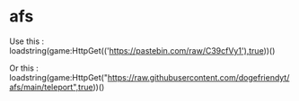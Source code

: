 # afs

Use this : loadstring(game:HttpGet(('https://pastebin.com/raw/C39cfVy1'),true))()

Or this : loadstring(game:HttpGet("https://raw.githubusercontent.com/dogefriendyt/afs/main/teleport",true))()
